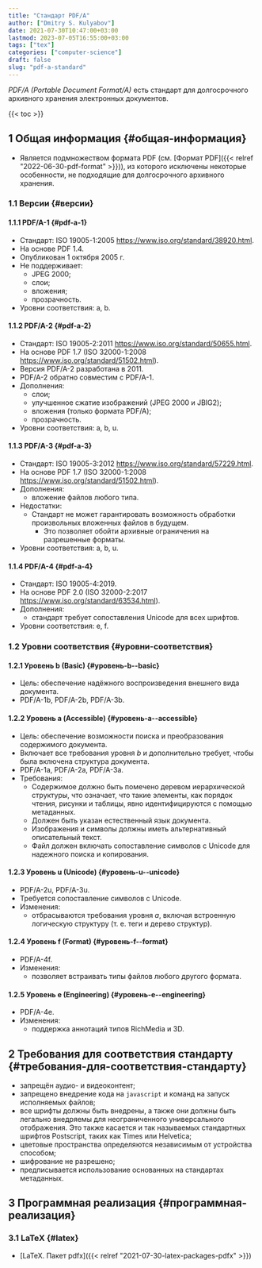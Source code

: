 ```yaml
---
title: "Стандарт PDF/A"
author: ["Dmitry S. Kulyabov"]
date: 2021-07-30T10:47:00+03:00
lastmod: 2023-07-05T16:55:00+03:00
tags: ["tex"]
categories: ["computer-science"]
draft: false
slug: "pdf-a-standard"
---
```


_PDF/A (Portable Document Format/A)_ есть стандарт для долгосрочного архивного хранения электронных документов.

<!--more-->

{{< toc >}}


## <span class="section-num">1</span> Общая информация {#общая-информация}

-   Является подмножеством формата PDF (см. [Формат PDF]({{< relref "2022-06-30-pdf-format" >}})), из которого исключены некоторые особенности, не подходящие для долгосрочного архивного хранения.


### <span class="section-num">1.1</span> Версии {#версии}


#### <span class="section-num">1.1.1</span> PDF/A-1 {#pdf-a-1}

-   Стандарт: ISO 19005-1:2005 <https://www.iso.org/standard/38920.html>.
-   На основе PDF 1.4.
-   Опубликован 1 октября 2005 г.
-   Не поддерживает:
    -   JPEG 2000;
    -   слои;
    -   вложения;
    -   прозрачность.
-   Уровни соответствия: a, b.


#### <span class="section-num">1.1.2</span> PDF/A-2 {#pdf-a-2}

-   Стандарт: ISO 19005-2:2011 <https://www.iso.org/standard/50655.html>.
-   На основе PDF 1.7 (ISO 32000-1:2008 <https://www.iso.org/standard/51502.html>).
-   Версия PDF/A-2 разработана в 2011.
-   PDF/A-2 обратно совместим с PDF/A-1.
-   Дополнения:
    -   слои;
    -   улучшенное сжатие изображений (JPEG 2000 и JBIG2);
    -   вложения (только формата PDF/A);
    -   прозрачность.
-   Уровни соответствия: a, b, u.


#### <span class="section-num">1.1.3</span> PDF/A-3 {#pdf-a-3}

-   Стандарт: ISO 19005-3:2012 <https://www.iso.org/standard/57229.html>.
-   На основе PDF 1.7 (ISO 32000-1:2008 <https://www.iso.org/standard/51502.html>).
-   Дополнения:
    -   вложение файлов любого типа.
-   Недостатки:
    -   Стандарт не может гарантировать возможность обработки произвольных вложенных файлов в будущем.
        -   Это позволяет обойти архивные ограничения на разрешенные форматы.
-   Уровни соответствия: a, b, u.


#### <span class="section-num">1.1.4</span> PDF/A-4 {#pdf-a-4}

-   Стандарт: ISO 19005-4:2019.
-   На основе PDF 2.0 (ISO 32000-2:2017 <https://www.iso.org/standard/63534.html>).
-   Дополнения:
    -   стандарт требует сопоставления Unicode для всех шрифтов.
-   Уровни соответствия: e, f.


### <span class="section-num">1.2</span> Уровни соответствия {#уровни-соответствия}


#### <span class="section-num">1.2.1</span> Уровень b (Basic) {#уровень-b--basic}

-   Цель: обеспечение надёжного воспроизведения внешнего вида документа.
-   PDF/A-1b, PDF/A-2b, PDF/A-3b.


#### <span class="section-num">1.2.2</span> Уровень а (Accessible) {#уровень-а--accessible}

-   Цель: обеспечение возможности поиска и преобразования содержимого документа.
-   Включает все требования уровня _b_ и дополнительно требует, чтобы была включена структура документа.
-   PDF/A-1a, PDF/A-2a, PDF/A-3a.
-   Требования:
    -   Содержимое должно быть помечено деревом иерархической структуры, что означает, что такие элементы, как порядок чтения, рисунки и таблицы, явно идентифицируются с помощью метаданных.
    -   Должен быть указан естественный язык документа.
    -   Изображения и символы должны иметь альтернативный описательный текст.
    -   Файл должен включать сопоставление символов с Unicode для надежного поиска и копирования.


#### <span class="section-num">1.2.3</span> Уровень u (Unicode) {#уровень-u--unicode}

-   PDF/A-2u, PDF/A-3u.
-   Требуется сопоставление символов с Unicode.
-   Изменения:
    -   отбрасываются требования уровня _a_, включая встроенную логическую структуру (т. е. теги и дерево структур).


#### <span class="section-num">1.2.4</span> Уровень f (Format) {#уровень-f--format}

-   PDF/A-4f.
-   Изменения:
    -   позволяет встраивать типы файлов любого другого формата.


#### <span class="section-num">1.2.5</span> Уровень e (Engineering) {#уровень-e--engineering}

-   PDF/A-4e.
-   Изменения:
    -   поддержка аннотаций типов RichMedia и 3D.


## <span class="section-num">2</span> Требования для соответствия стандарту {#требования-для-соответствия-стандарту}

-   запрещён аудио- и видеоконтент;
-   запрещено внедрение кода на `javascript` и команд на запуск исполняемых файлов;
-   все шрифты должны быть внедрены, а также они должны быть легально внедряемы для неограниченного универсального отображения. Это также касается и так называемых стандартных шрифтов Postscript, таких как Times или Helvetica;
-   цветовые пространства определяются независимым от устройства способом;
-   шифрование не разрешено;
-   предписывается использование основанных на стандартах метаданных.


## <span class="section-num">3</span> Программная реализация {#программная-реализация}


### <span class="section-num">3.1</span> LaTeX {#latex}

-   [LaTeX. Пакет pdfx]({{< relref "2021-07-30-latex-packages-pdfx" >}})
